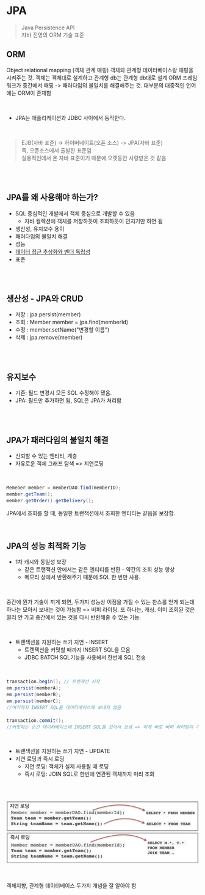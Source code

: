 # JPA 
> Java Persistence API  
> 자바 진영의 ORM 기술 표준

## ORM
Object relational mapping (객체 관계 매핑)
객체와 관계형 데이터베이스랑 매핑을 시켜주는 것.
객체는 객체대로 설계하고 관계형 db는 관계형 db대로 설계
ORM 프레임워크가 중간에서 매핑 -> 패러다임의 불일치를 해결해주는 것.
대부분의 대중적인 언어에는 ORM이 존재함

<br>

- JPA는 애플리케이션과 JDBC 사이에서 동작한다.

<br>

> EJB(자바 표준) -> 하이버네이트(오픈 소스) -> JPA(자바 표준)  
> 즉, 오픈소스에서 출발한 표준임  
> 실용적인데서 온 자바 표준이기 때문에 오랫동안 사랑받은 것 같음  

<br>
<br>

## JPA를 왜 사용해야 하는가?
- SQL 중심적인 개발에서 객체 중심으로 개발할 수 있음
	- 자바 컬렉션에 객체를 저장하듯이 조회하듯이 던지기만 하면 됨
- 생산성, 유지보수 용이
- 패러다임의 불일치 해결
- 성능
- [데이터 접근 추상화와 벤더 독립성](https://dololak.tistory.com/465)
- 표준


<br>
<br>


## 생산성 - JPA와 CRUD
* 저장 : jpa.persist(member)
* 조회 : Member member = jpa.find(memberId)
* 수정 : member.setName("변경할 이름")
* 삭제 : jpa.remove(member)

<br>
<br>


## 유지보수 
- 기존: 필드 변경시 모든 SQL 수정해야 됐음.  
- JPA: 필드만 추가하면 됨, SQL은 JPA가 처리함


<br>
<br>


## JPA가 패러다임의 불일치 해결
* 신뢰할 수 있는 엔티티, 계층
* 자유로운 객체 그래프 탐색 => 지연로딩

<br>

```java
Memeber member = memberDAO.find(memberID);
member.getTeam();
member.getOrder().getDelivery();
```

JPA에서 조회를 할 때, 동일한 트랜잭션에서 조회한 엔티티는 같음을 보장함.

<br>


## JPA의 성능 최적화 기능
- 1차 캐시와 동일성 보장
	- 같은 트랜잭션 안에서는 같은 엔티티를 반환 - 약간의 조회 성능 향상 
	- 메모리 상에서 반환해주기 때문에 SQL 한 번만 사용.

<br>

중간에 뭔가 기술이 끼게 되면, 두가지 성능상 이점을 가질 수 있는 찬스를 얻게 되는데 하나는 모아서 보내는 것이 가능함 => 버퍼 라이팅.
또 하나는, 캐싱. 이미 조회된 것은 멀리 안 가고 중간에서 있는 것을 다시 반환해줄 수 있는 기능.

<br>

- 트랜잭션을 지원하는 쓰기 지연 - INSERT
	- 트랜잭션을 커밋할 때까지 INSERT SQL을 모음
	- JDBC BATCH SQL기능을 사용해서 한번에 SQL 전송

<br>

```java
transaction.begin(); // 트랜잭션 시작
em.persist(memberA);
em.persist(memberB);
em.persist(memberC);
//여기까지 INSERT SQL을 데이터베이스에 보내지 않음

transaction.commit();
//커밋하는 순간 데이터베이스에 INSERT SQL을 모아서 보냄 => 이게 바로 버퍼 라이팅이 가능한 것.
```

<br>

- 트랜잭션을 지원하는 쓰기 지연 - UPDATE
- 지연 로딩과 즉시 로딩
	- 지연 로딩: 객체가 실제 사용될 때 로딩
	- 즉시 로딩: JOIN SQL로 한번에 연관된 객체까지 미리 조회

<br>
<br>

![image](https://github.com/Djangowon/TIL/blob/main/image/%E1%84%89%E1%85%B3%E1%84%8F%E1%85%B3%E1%84%85%E1%85%B5%E1%86%AB%E1%84%89%E1%85%A3%E1%86%BA%202023-08-17%20%E1%84%8B%E1%85%A9%E1%84%8C%E1%85%A5%E1%86%AB%2012.19.29.png)

<br>

객체지향, 관계형 데이터베이스 두가지 개념을 잘 알아야 함




